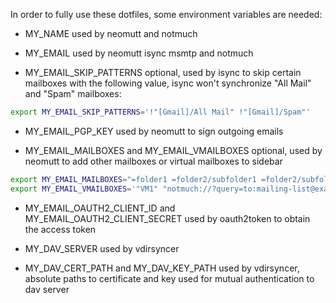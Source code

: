 In order to fully use these dotfiles, some environment variables are needed:

* MY_NAME
used by neomutt and notmuch

* MY_EMAIL
used by neomutt isync msmtp and notmuch

* MY_EMAIL_SKIP_PATTERNS
optional, used by isync to skip certain mailboxes
with the following value, isync won't synchronize "All Mail" and "Spam" mailboxes:
```sh
export MY_EMAIL_SKIP_PATTERNS='!"[Gmail]/All Mail" !"[Gmail]/Spam"'
```

* MY_EMAIL_PGP_KEY
used by neomutt to sign outgoing emails

* MY_EMAIL_MAILBOXES and MY_EMAIL_VMAILBOXES
optional, used by neomutt to add other mailboxes or virtual mailboxes to sidebar
```sh
export MY_EMAIL_MAILBOXES="=folder1 =folder2/subfolder1 =folder2/subfolder2"
export MY_EMAIL_VMAILBOXES='"VM1" "notmuch://?query=to:mailing-list@example.com"'
```

* MY_EMAIL_OAUTH2_CLIENT_ID and MY_EMAIL_OAUTH2_CLIENT_SECRET
used by oauth2token to obtain the access token

* MY_DAV_SERVER
used by vdirsyncer

* MY_DAV_CERT_PATH and MY_DAV_KEY_PATH
used by vdirsyncer, absolute paths to certificate and key used for mutual authentication to dav server


